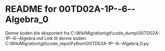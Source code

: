# README for 00TD02A-1P-‐6‐-Algebra_0
Denne koden ble eksportert fra C:\WikiMigration\git\code_dump\00TD02A-1P-‐6‐-Algebra.md
Link til denne koden: C:\WikiMigration\git\code_repo\Python\00TD02A-1P-‐6‐-Algebra_0.py
